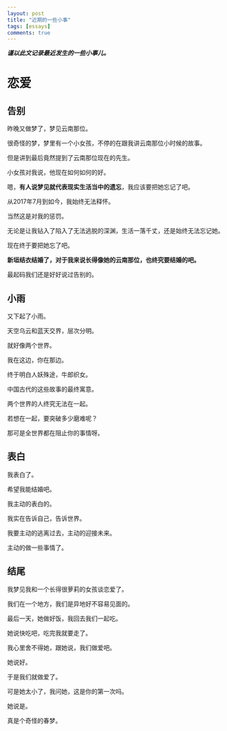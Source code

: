 ```yaml
---
layout: post
title: "近期的一些小事"
tags: [essays]
comments: true
---
```


***谨以此文记录最近发生的一些小事儿。***

# 恋爱

## 告别

昨晚又做梦了，梦见云南那位。

很奇怪的梦，梦里有一个小女孩，不停的在跟我讲云南那位小时候的故事。

但是讲到最后竟然提到了云南那位现在的先生。

小女孩对我说，他现在如何如何的好。

嗯，**有人说梦见就代表现实生活当中的遗忘**，我应该要把她忘记了吧。

从2017年7月到如今，我始终无法释怀。

当然这是对我的惩罚。

无论是让我钻入了陷入了无法逃脱的深渊，生活一落千丈，还是始终无法忘记她。

现在终于要把她忘了吧。



**新垣结衣结婚了，对于我来说长得像她的云南那位，也终究要结婚的吧。**



最起码我们还是好好说过告别的。



## 小雨

又下起了小雨。

天空乌云和蓝天交界，层次分明。

就好像两个世界。

我在这边，你在那边。

终于明白人妖殊途，牛郎织女。

中国古代的这些故事的最终寓意。

两个世界的人终究无法在一起。

若想在一起，要突破多少磨难呢？

那可是全世界都在阻止你的事情呀。



## 表白

我表白了。

希望我能结婚吧。

我主动的表白的。

我实在告诉自己，告诉世界。

我要主动的逃离过去，主动的迎接未来。

主动的做一些事情了。





## 结尾

我梦见我和一个长得很萝莉的女孩谈恋爱了。

我们在一个地方，我们是异地好不容易见面的。

最后一天，她做好饭，我回去我们一起吃。

她说快吃吧，吃完我就要走了。

我心里舍不得她，跟她说，我们做爱吧。

她说好。

于是我们就做爱了。

可是她太小了，我问她，这是你的第一次吗。

她说是。



真是个奇怪的春梦。
